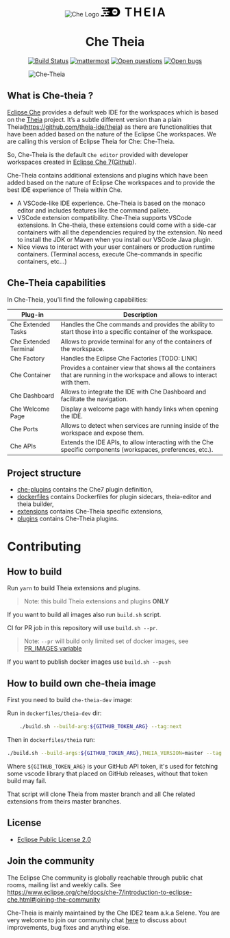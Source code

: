 <br/>
<div id="che-theia-logo" align="center" style="vertical-align: middle">

<img src="https://raw.githubusercontent.com/eclipse/che-theia/master/extensions/eclipse-che-theia-about/src/browser/style/che-logo-light.svg?sanitize=true" alt="Che Logo" width="200" />

<img src="https://raw.githubusercontent.com/theia-ide/theia/master/logo/theia-logo.svg?sanitize=true" alt="Theia Logo" width="150"/>

# Che Theia


</div>

<div id="badges" align="center">

  [![Build Status](https://ci.codenvycorp.com/buildStatus/icon?job=che-theia-master-ci)](https://ci.codenvycorp.com/job/che-theia-master-ci)
  [![mattermost](https://img.shields.io/badge/chat-on%20mattermost-blue.svg)](https://mattermost.eclipse.org/eclipse/channels/eclipse-che-ide2-team)
  [![Open questions](https://img.shields.io/badge/Open-questions-blue.svg?style=flat-curved)](https://github.com/eclipse/che-theia/labels/kind%2Fquestion)
  [![Open bugs](https://img.shields.io/badge/Open-bugs-red.svg?style=flat-curved)](https://github.com/eclipse/che-theia/labels/kind%2Fbug)

</div>

<div style='margin:0 auto;width:80%;'>

![Che-Theia](https://raw.githubusercontent.com/eclipse/che-theia/master/che-theia-screenshot.png)

</div>

## What is Che-theia ?
[Eclipse Che](https://eclipse.org/che/) provides a default web IDE for the workspaces which is based on the [Theia](https://github.com/theia-ide/theia) project. It’s a subtle different version than a plain  Theia(https://github.com/theia-ide/theia) as there are functionalities that have been added based on the nature of the Eclipse Che workspaces. We are calling this version of Eclipse Theia for Che: Che-Theia.

So, Che-Theia is the default `Che editor` provided with developer workspaces created in [Eclipse Che 7](https://eclipse.org/che/)([Github](https://github.com/eclipse/che)).

Che-Theia contains additional extensions and plugins which have been added based on the nature of Eclipse Che workspaces and to provide the best IDE experience of Theia within Che.
 - A VSCode-like IDE experience. Che-Theia is based on the monaco
   editor and includes features like the command pallete.
 - VSCode extension compatibility. Che-Theia supports VSCode
   extensions. In Che-theia, these extensions could come with a side-car
   containers with all the dependencies required by the extension.
   No need to install the JDK or Maven when you install our VSCode Java plugin.
 - Nice views to interact with your user containers or production runtime containers.
   (Terminal access, execute Che-commands in specific containers, etc...)

## Che-Theia capabilities
In Che-Theia, you’ll find the following capabilities:


| Plug-in               | Description |
|-----------------------|-------------|
| Che Extended Tasks    | Handles the Che commands and provides the ability to start those into a specific container of the workspace. |
| Che Extended Terminal | Allows to provide terminal for any of the containers of the workspace. |
| Che Factory           | Handles the Eclipse Che Factories [TODO: LINK] |
| Che Container         | Provides a container view that shows all the containers that are running in the workspace and allows to interact with them. |
| Che Dashboard         | Allows to integrate the IDE with Che Dashboard and facilitate the navigation. |
| Che Welcome Page      | Display a welcome page with handy links when opening the IDE. |
| Che Ports             | Allows to detect when services are running inside of the workspace and expose them. |
| Che APIs              | Extends the IDE APIs, to allow interacting with the Che specific components (workspaces, preferences, etc.). |



## Project structure

- [che-plugins](./che-plugins) contains the Che7 plugin definition,
- [dockerfiles](./dockerfiles) contains Dockerfiles for plugin sidecars, theia-editor and theia builder,
- [extensions](./extensions) contains Che-Theia specific extensions,
- [plugins](./plugins) contains Che-Theia plugins.

# Contributing
## How to build

Run `yarn` to build Theia extensions and plugins.

> Note: this build Theia extensions and plugins __ONLY__

If you want to build all images also run `build.sh` script.

CI for PR job in this repository will use `build.sh --pr`.
> Note: `--pr` will build only limited set of docker images, see [PR_IMAGES variable](./docker_image_build.include)

If you want to publish docker images use `build.sh --push`

## How to build own che-theia image

First you need to build `che-theia-dev` image:

Run in `dockerfiles/theia-dev` dir:

```bash
    ./build.sh --build-arg:${GITHUB_TOKEN_ARG} --tag:next
```

Then in `dockerfiles/theia` run:

```bash
./build.sh --build-args:${GITHUB_TOKEN_ARG},THEIA_VERSION=master --tag:next --branch:master --git-ref:refs\\/heads\\/master
```

Where `${GITHUB_TOKEN_ARG}` is your GitHub API token, it's used for fetching some vscode library that placed on GitHub releases, without that token build may fail.

That script will clone Theia from master branch and all Che related extensions from theirs master branches.


## License

- [Eclipse Public License 2.0](LICENSE)

## Join the community

The Eclipse Che community is globally reachable through public chat rooms, mailing list and weekly calls.
See https://www.eclipse.org/che/docs/che-7/introduction-to-eclipse-che.html#joining-the-community

Che-Theia is mainly maintained by the Che IDE2 team a.k.a Selene.
You are very welcome to join our community chat [here](https://mattermost.eclipse.org/eclipse/channels/eclipse-che-ide2-team) to discuss about improvements, bug fixes and anything else.